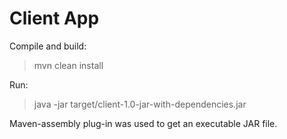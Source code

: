 # Client App
Compile and build:
>mvn clean install

Run:
>java -jar target/client-1.0-jar-with-dependencies.jar

Maven-assembly plug-in was used to get an executable JAR file.